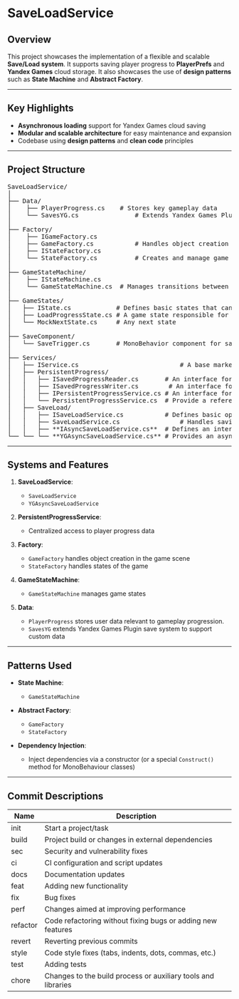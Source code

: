# SaveLoadService

## Overview

This project showcases the implementation of a flexible and scalable **Save/Load system**. It supports saving player progress to **PlayerPrefs** and **Yandex Games** cloud storage. It also showcases the use of **design patterns** such as **State Machine** and **Abstract Factory**.

---

## Key Highlights

- **Asynchronous loading** support for Yandex Games cloud saving
- **Modular and scalable architecture** for easy maintenance and expansion
- Codebase using **design patterns** and **clean code** principles

---

## Project Structure

<pre>
SaveLoadService/
│
├── Data/
│ 	 ├── PlayerProgress.cs 	  # Stores key gameplay data
│	 └── SavesYG.cs 			  # Extends Yandex Games Plugin save system to support custom data
│
├── Factory/
│ 	 ├── IGameFactory.cs
│	 ├── GameFactory.cs 		  # Handles object creation
│ 	 ├── IStateFactory.cs
│	 └── StateFactory.cs		  # Creates and manage game states
│
├── GameStateMachine/
│ 	 ├── IStateMachine.cs
│	 └── GameStateMachine.cs  # Manages transitions between game states
│
├── GameStates/
│   ├── IState.cs            # Defines basic states that can run initialization logic, accept a payload on entry, and perform cleanup or transitions on exit
│   ├── LoadProgressState.cs # A game state responsible for loading or initializing player progress and transitioning to the next state upon completion
│   └── MockNextState.cs     # Any next state
│
├── SaveComponent/
│   └── SaveTrigger.cs       # MonoBehavior component for saving player progress when the player enters the collider area on a scene
│
├── Services/
│   ├── IService.cs          			      # A base marker interface used to identify service classes
│   ├── PersistentProgress/
│   │   ├── ISavedProgressReader.cs       # An interface for loading player progress data from a given PlayerProgress instance with read-only access
│   │   ├── ISavedProgressWriter.cs  	   # An interface for updating and reading player progress data from a given PlayerProgress instance
│   │   ├── IPersistentProgressService.cs # An interface for providing access to the current player progress for reading and updating across the game
│   │   └── PersistentProgressService.cs  # Provide a reference to the player progress
│   ├── SaveLoad/            
│   │   ├── ISaveLoadService.cs           # Defines basic operations for saving, loading, and resetting player progress
│   │   ├── SaveLoadService.cs  		      # Handles saving, loading, and resetting player progress using PlayerPrefs and synchronizes progress data across game components
│   │   ├── **IAsyncSaveLoadService.cs**  # Defines an interface for asynchronous loading and saving of player progress, and load completion callback
└── └── └── **YGAsyncSaveLoadService.cs** # Provides an asynchronous implementation of player progress saving and loading for the Yandex Games platform, integrating with YG SDK
</pre>

---

## Systems and Features

1. **SaveLoadService**:
   - `SaveLoadService`
   - `YGAsyncSaveLoadService`

2. **PersistentProgressService**:
   - Centralized access to player progress data

3. **Factory**:
   - `GameFactory` handles object creation in the game scene
   - `StateFactory` handles states of the game

4. **GameStateMachine**:
   - `GameStateMachine` manages game states

5. **Data**:
   - `PlayerProgress` stores user data relevant to gameplay progression.
   - `SavesYG` extends Yandex Games Plugin save system to support custom data

---

## Patterns Used

- **State Machine**:
  - `GameStateMachine`

- **Abstract Factory**:
  - `GameFactory`
  - `StateFactory`

- **Dependency Injection**:
  - Inject dependencies via a constructor (or a special `Construct()` method for MonoBehaviour classes)

---

## Commit Descriptions

| Name      | Description                                                    |
|-----------|----------------------------------------------------------------|
| init	   | Start a project/task						             		        |
| build     | Project build or changes in external dependencies              |
| sec       | Security and vulnerability fixes                               |
| ci        | CI configuration and script updates                            |
| docs      | Documentation updates                                          |
| feat      | Adding new functionality                                       |
| fix       | Bug fixes                                                      |
| perf      | Changes aimed at improving performance                         |
| refactor  | Code refactoring without fixing bugs or adding new features    |
| revert    | Reverting previous commits                                     |
| style     | Code style fixes (tabs, indents, dots, commas, etc.)           |
| test      | Adding tests                                                   |
| chore     | Changes to the build process or auxiliary tools and libraries  |
